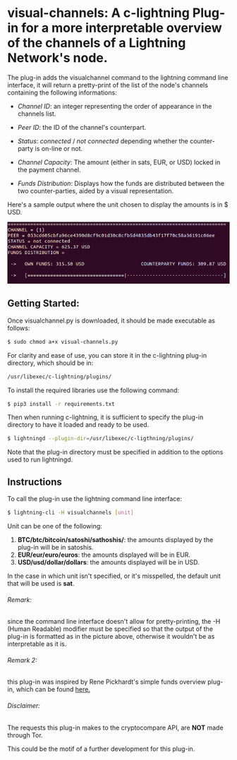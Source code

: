 # visual-channels: A c-lightning Plug-in for a more interpretable overview of the channels of a Lightning Network's node.

The plug-in adds the visualchannel command to the lightning command line interface, it will return a pretty-print of the list of the node's channels containing the following informations:

* *Channel ID*: an integer representing the order of appearance in the channels list.

* *Peer ID*: the ID of the channel's counterpart.
* *Status*: *connected* / *not connected* depending whether the counter-party is on-line or not.
* *Channel Capacity*: The amount (either in sats, EUR, or USD) locked in the payment channel.
* *Funds Distribution*: Displays how the funds are distributed between the two counter-parties, aided by a visual representation.

Here's a sample output where the unit chosen to display the amounts is in $ USD. 

![](https://github.com/RiccardoRossetto/LN-channel-visualization/blob/master/imgs/sample_output.png)



## Getting Started:

Once visualchannel.py is downloaded, it should be made executable as follows:

```bash
$ sudo chmod a+x visual-channels.py
```

For clarity and ease of use, you can store it in the c-lightning plug-in directory, which should be in:

```bash
/usr/libexec/c-lightning/plugins/
```

To install the required libraries use the following command:

```bash
$ pip3 install -r requirements.txt
```

Then when running c-lightning, it is sufficient to specify the plug-in directory to have it loaded and ready to be used.

```bash
$ lightningd --plugin-dir=/usr/libexec/c-ligthning/plugins/
```

Note that the plug-in directory must be specified in addition to the options used to run lightningd.

## Instructions

To call the plug-in use the lightning command line interface:

```bash
$ lightning-cli -H visualchannels [unit]
```

Unit can be one of the following:

1. **BTC/btc/bitcoin/satoshi/sathoshis/**: the amounts displayed by the plug-in will be in satoshis.
2. **EUR/eur/euro/euros**: the amounts displayed will be in EUR.
3. **USD/usd/dollar/dollars**: the amounts displayed will be in USD.

In the case in which unit isn't specified, or it's misspelled, the default unit that will be used is **sat**.

###### Remark: 

since the command line interface doesn't allow for pretty-printing, the -H (Human Readable) modifier must be specified so that the output of the plug-in is formatted as in the picture above, otherwise it wouldn't be as interpretable as it is.

###### Remark 2:

this plug-in was inspired by Rene Pickhardt's simple funds overview plug-in, which can be found [here.](https://github.com/renepickhardt/c-lightning-plugin-collection/tree/master/simpleFundsOverview) 

###### Disclaimer: 

The requests this plug-in makes to the cryptocompare API, are **NOT** made through Tor. 

This could be the motif of a further development for this plug-in.